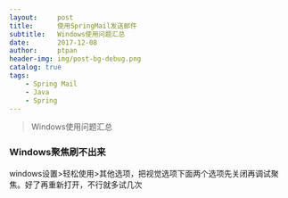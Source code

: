 ```yaml
---
layout:     post
title:      使用SpringMail发送邮件
subtitle:   Windows使用问题汇总
date:       2017-12-08
author:     ptpan
header-img: img/post-bg-debug.png
catalog: true
tags:
    - Spring Mail
    - Java
    - Spring
---
```


>
> Windows使用问题汇总

### Windows聚焦刷不出来
windows设置>轻松使用>其他选项，把视觉选项下面两个选项先关闭再调试聚焦。好了再重新打开，不行就多试几次
